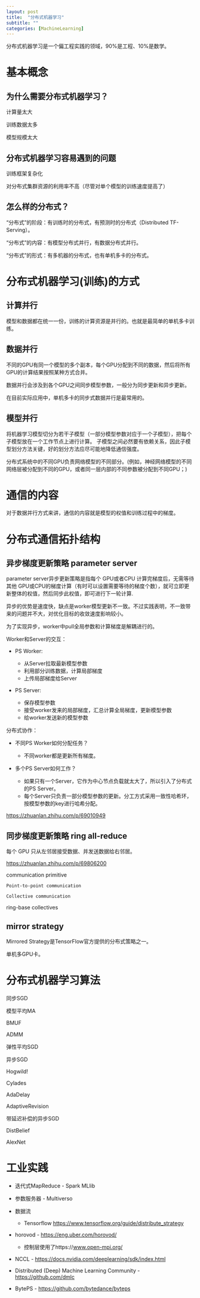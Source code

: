 ```yaml
---
layout: post
title:  "分布式机器学习"
subtitle: ""
categories: [MachineLearning]
---
```


分布式机器学习是一个偏工程实践的领域，90%是工程、10%是数学。

# 基本概念

## 为什么需要分布式机器学习？

计算量太大

训练数据太多

模型规模太大


## 分布式机器学习容易遇到的问题

训练框架复杂化

对分布式集群资源的利用率不高（尽管对单个模型的训练速度提高了）

## 怎么样的分布式？

“分布式”的阶段：有训练时的分布式，有预测时的分布式（Distributed TF-Serving）。

“分布式”的内容：有模型分布式并行，有数据分布式并行。

“分布式”的形式：有多机器的分布式，也有单机多卡的分布式。





# 分布式机器学习(训练)的方式

## 计算并行

模型和数据都在统一一份，训练的计算资源是并行的。也就是最简单的单机多卡训练。


## 数据并行

不同的GPU有同一个模型的多个副本，每个GPU分配到不同的数据，然后将所有GPU的计算结果按照某种方式合并。

数据并行会涉及到各个GPU之间同步模型参数，一般分为同步更新和异步更新。

在目前实际应用中，单机多卡的同步式数据并行是最常用的。


## 模型并行

将机器学习模型切分为若干子模型（一部分模型参数对应于一个子模型），把每个子模型放在一个工作节点上进行计算。
子模型之间必然要有依赖关系，因此子模型划分方法关键，好的划分方法应尽可能地降低通信强度。

分布式系统中的不同GPU负责网络模型的不同部分。(例如，神经网络模型的不同网络层被分配到不同的GPU，或者同一层内部的不同参数被分配到不同GPU；)




# 通信的内容

对于数据并行方式来讲，通信的内容就是模型的权值和训练过程中的梯度。



# 分布式通信拓扑结构

## 异步梯度更新策略  parameter server

parameter server异步更新策略是指每个 GPU或者CPU 计算完梯度后，无需等待其他 GPU或CPU的梯度计算（有时可以设置需要等待的梯度个数），就可立即更新整体的权值，然后同步此权值，即可进行下一轮计算.

异步的优势是速度快，缺点是worker模型更新不一致。不过实践表明，不一致带来的问题并不大，对优化目标的收敛速度影响较小。

为了实现异步，worker中pull全局参数和计算梯度是解耦进行的。

Worker和Server的交互：

- PS Worker: 
  - 从Server拉取最新模型参数
  - 利用部分训练数据，计算局部梯度
  - 上传局部梯度给Server
  
- PS Server:
  - 保存模型参数
  - 接受worker发来的局部梯度，汇总计算全局梯度，更新模型参数
  - 给worker发送新的模型参数 

分布式协作：

- 不同PS Worker如何分配任务？
  - 不同worker都是更新所有梯度。

- 多个PS Server如何工作？
  - 如果只有一个Server，它作为中心节点负载就太大了，所以引入了分布式的PS Server。
  - 每个Server只负责一部分模型参数的更新。分工方式采用一致性哈希环，按模型参数的key进行哈希分配。


https://zhuanlan.zhihu.com/p/69010949

## 同步梯度更新策略  ring all-reduce

每个 GPU 只从左邻居接受数据、并发送数据给右邻居。

https://zhuanlan.zhihu.com/p/69806200


communication primitive

    Point-to-point communication
    
    Collective communication


ring-base collectives

## mirror strategy

Mirrored Strategy是TensorFlow官方提供的分布式策略之一。

单机多GPU卡。






# 分布式机器学习算法

同步SGD

模型平均MA

BMUF

ADMM

弹性平均SGD

异步SGD

Hogwild!

Cylades

AdaDelay

AdaptiveRevision

带延迟补偿的异步SGD

DistBelief

AlexNet







# 工业实践

- 迭代式MapReduce  - Spark MLlib 

- 参数服务器 - Multiverso

- 数据流
  - Tensorflow  https://www.tensorflow.org/guide/distribute_strategy

- horovod - https://eng.uber.com/horovod/
  - 控制层使用了https://www.open-mpi.org/

- NCCL - https://docs.nvidia.com/deeplearning/sdk/index.html

- Distributed (Deep) Machine Learning Community - https://github.com/dmlc

- BytePS - https://github.com/bytedance/byteps